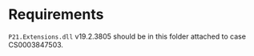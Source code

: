 # Requirements

`P21.Extensions.dll` v19.2.3805 should be in this folder attached to case CS0003847503.
